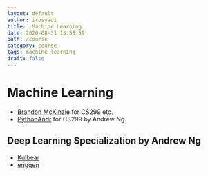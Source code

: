 ```yaml
---
layout: default
author: irosyadi
title:  Machine Learning
date: 2020-08-31 13:58:59
path: /course
category: course
tags: machine learning
draft: false
---
```


# Machine Learning

- [Brandon McKinzie](http://mckinziebrandon.me/notes/) for CS299 etc.
- [PythonAndr](https://pythonandr.com/2015/11/25/supplementary-material-to-andrew-ngs-machine-learning-mooc/) for CS299 by Andrew Ng

## Deep Learning Specialization by Andrew Ng
- [Kulbear](https://github.com/Kulbear/deep-learning-coursera)
- [enggen](https://github.com/enggen/Deep-Learning-Coursera)